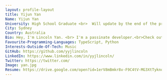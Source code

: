 ```yaml
---
layout: profile-layout
title: Yijun Yan
Name: Yijun Yan
University: High School Graduate <br>  Will update by the end of the program
City: Sydney
Country: Australia
Bio: Hey, I'm Lincoln Yan. <br> I'm a passinate developer.<br>Check out my work at https://yyjlincoln.com
Favourite-Programming-Languages: TypeScript, Python
Interests-Outside-Of-Tech: Music
GitHub: https://github.com/yyjlincoln
LinkedIn: https://www.linkedin.com/in/yyjlincoln/
Twitter: https://twitter.com/
Image: yan.jpg
Resume: https://drive.google.com/open?id=1erV8mBmkr8v-F9C4tV-MG3XtTyknqyRb
---
```

